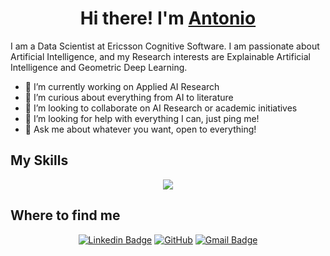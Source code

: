 <h1 align="center">Hi there! I'm <a href="https://github.com/osllogon" target="blank">Antonio</a></h1>

I am a Data Scientist at Ericsson Cognitive Software. I am passionate about Artificial Intelligence, and my Research interests are Explainable Artificial Intelligence and Geometric Deep Learning.

- 🔭 I’m currently working on Applied AI Research
- 🌱 I’m curious about everything from AI to literature
- 👯 I’m looking to collaborate on AI Research or academic initiatives
- 🤔 I’m looking for help with everything I can, just ping me!
- 💬 Ask me about whatever you want, open to everything!

## My Skills

<p align="center">
  <a href="https://skillicons.dev">
    <img src="https://skillicons.dev/icons?i=ai,python,pytorch,tensorflow,git,github,gitlab,vscode,linux,latex" />
  </a>
</p>


## Where to find me

<div align="center">

[![Linkedin Badge](https://img.shields.io/badge/-LinkedIn-blue?style=flat-square&logo=Linkedin&logoColor=white&link=https://www.linkedin.com/in/antonio-d%C3%ADaz-cano-7304031b3/)](https://www.linkedin.com/in/antonio-d%C3%ADaz-cano-7304031b3/)
[![GitHub](https://img.shields.io/badge/-GitHub-181717?style=flat-square&logo=github&logoColor=white&link=https://github.com/osllogon)](https://github.com/antodiazcano)
[![Gmail Badge](https://img.shields.io/badge/-Gmail-c14438?style=flat-square&logo=Gmail&logoColor=white&link=mailto:osllogon@gmail.com)](mailto:antoniodiazcano1@gmail.com)

</div>
